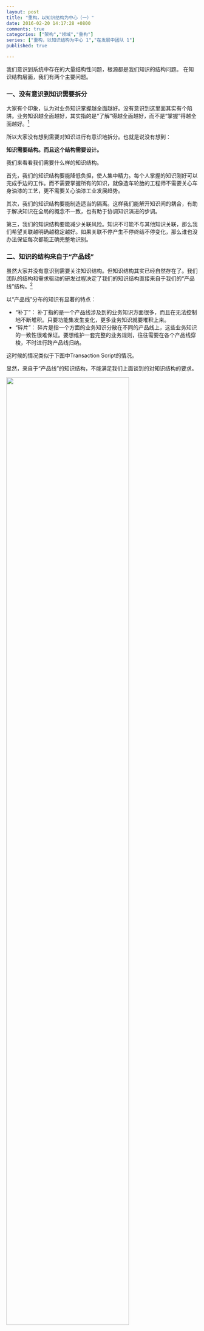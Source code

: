 ```yaml
---
layout: post
title: "重构，以知识结构为中心（一）"
date: 2016-02-20 14:17:28 +0800
comments: true
categories: ["架构","领域","重构"]
series: ["重构，以知识结构为中心 1","在发展中团队 1"]
published: true

---
```

我们意识到系统中存在的大量结构性问题，根源都是我们知识的结构问题。
在知识结构层面，我们有两个主要问题。

<!--more-->




### 一、没有意识到知识需要拆分

大家有个印象，认为对业务知识掌握越全面越好。没有意识到这里面其实有个陷阱。业务知识越全面越好，其实指的是“了解”得越全面越好，而不是“掌握”得越全面越好。[^1]

[^1]: 所谓“掌握”，指的是可以直接指导研发，并使其产生业务价值的程度。而“了解”，指的是明了其大致原理的程度。举个时髦的例子，你能明白《时间简史》，大概可以算是了解相对论。但你能设计探测引力波的方案，才能算掌握相对论。

所以大家没有想到需要对知识进行有意识地拆分。也就是说没有想到：

**知识需要结构。而且这个结构需要设计。**

我们来看看我们需要什么样的知识结构。

首先，我们的知识结构要能降低负担，使人集中精力。每个人掌握的知识刚好可以完成手边的工作。而不需要掌握所有的知识，就像造车轮胎的工程师不需要关心车身油漆的工艺，更不需要关心油漆工业发展趋势。

其次，我们的知识结构要能制造适当的隔离。这样我们能解开知识间的耦合，有助于解决知识在全局的概念不一致，也有助于协调知识演进的步调。

第三，我们的知识结构要能减少关联风险。知识不可能不与其他知识关联，那么我们希望关联越明确越稳定越好。如果关联不停产生不停终结不停变化，那么谁也没办法保证每次都能正确完整地识别。

### 二、知识的结构来自于“产品线”

虽然大家并没有意识到需要关注知识结构。但知识结构其实已经自然存在了。我们团队的结构和需求驱动的研发过程决定了我们的知识结构直接来自于我们的“产品线”结构。[^2]

[^2]: 我们这里的“产品线”可能跟很多团队的“产品线”概念不一样。我们的产品线大部分其实是同一套业务的不同功能集。比如有面向不同用户角色的不同功能集，体现在不同客户端的不同功能集等等。

以“产品线”分布的知识有显著的特点：

* “补丁”： 补丁指的是一个产品线涉及到的业务知识方面很多，而且在无法控制地不断堆积。只要功能集发生变化，更多业务知识就要堆积上来。
* “碎片”： 碎片是指一个方面的业务知识分散在不同的产品线上，这些业务知识的一致性很难保证。要想维护一套完整的业务规则，往往需要在各个产品线穿梭，不时进行跨产品线归纳。

这时候的情况类似于下图中Transaction Script的情况。

显然，来自于“产品线”的知识结构，不能满足我们上面谈到的对知识结构的要求。


<img  src="/images/domain/domain.gif" width="80%"/>



（[后文继续，讲讲我们的解决思路](/2016/04/02/dev-dc2/)）









